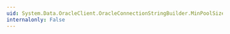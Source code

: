 ```yaml
---
uid: System.Data.OracleClient.OracleConnectionStringBuilder.MinPoolSize
internalonly: False
---
```

